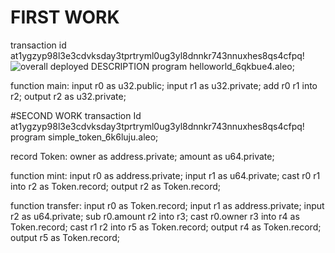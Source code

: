 # FIRST WORK
transaction id
at1ygzyp98l3e3cdvksday3tprtryml0ug3yl8dnnkr743nnuxhes8qs4cfpq!
![overall deployed](https://github.com/user-attachments/assets/86e2a36a-a1db-4d37-a85b-6f9836702e41)
DESCRIPTION
program helloworld_6qkbue4.aleo;

function main:
    input r0 as u32.public;
    input r1 as u32.private;
    add r0 r1 into r2;
    output r2 as u32.private;

#SECOND WORK
transaction Id 
at1ygzyp98l3e3cdvksday3tprtryml0ug3yl8dnnkr743nnuxhes8qs4cfpq!
program simple_token_6k6luju.aleo;

record Token:
    owner as address.private;
    amount as u64.private;

function mint:
    input r0 as address.private;
    input r1 as u64.private;
    cast r0 r1 into r2 as Token.record;
    output r2 as Token.record;

function transfer:
    input r0 as Token.record;
    input r1 as address.private;
    input r2 as u64.private;
    sub r0.amount r2 into r3;
    cast r0.owner r3 into r4 as Token.record;
    cast r1 r2 into r5 as Token.record;
    output r4 as Token.record;
    output r5 as Token.record;
